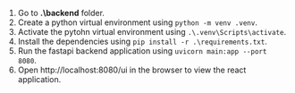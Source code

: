 1. Go to **.\backend** folder.
2. Create a python virtual environment using `python -m venv .venv`.
3. Activate the pytohn virtual environment using `.\.venv\Scripts\activate`.
4. Install the dependencies using `pip install -r .\requirements.txt`.
5. Run the fastapi backend application using `uvicorn main:app --port 8080`.
6. Open http://localhost:8080/ui in the browser to view the react application.